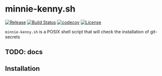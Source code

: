 # minnie-kenny.sh

[![Release](https://img.shields.io/github/release/broadinstitute/minnie-kenny)](https://github.com/broadinstitute/minnie-kenny/releases)
[![Build Status](https://img.shields.io/travis/com/broadinstitute/minnie-kenny/develop)](https://travis-ci.com/broadinstitute/minnie-kenny)
[![codecov](https://img.shields.io/codecov/c/github/broadinstitute/minnie-kenny)](https://codecov.io/gh/broadinstitute/minnie-kenny)
[![License](https://img.shields.io/badge/License-BSD%203--Clause-green)](https://github.com/broadinstitute/minnie-kenny/blob/master/LICENSE.txt)

`minnie-kenny.sh` is a POSIX shell script that will check the installation of git-secrets

## TODO: docs

## Installation
